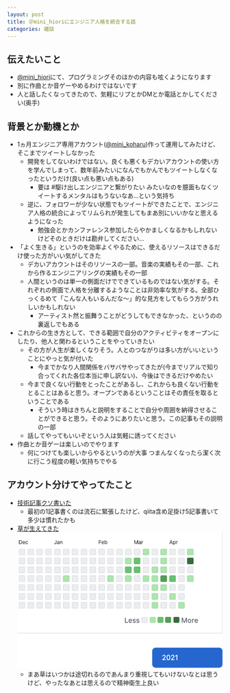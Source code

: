 ```yaml
---
layout: post
title: ＠mini_hioriにエンジニア人格を統合する話
categories: 雑談
---
```


## 伝えたいこと

- [@mini_hiori](https://twitter.com/mini_hiori)にて、プログラミングそのほかの内容も呟くようになります
- 別に作曲とか音ゲーやめるわけではないです
- 人と話したくなってきたので、気軽にリプとかDMとか電話とかしてください(奥手)

## 背景とか動機とか

- 1ヵ月エンジニア専用アカウント([@mini_koharu](https://twitter.com/mini_koharu))作って運用してみたけど、そこまでツイートしなかった
    - 開発をしてないわけではない。良くも悪くもデカいアカウントの使い方を学んでしまって、数年前みたいになんでもかんでもツイートしなくなったというだけ(良い点も悪い点もある)
        - 要は #駆け出しエンジニアと繋がりたい みたいなのを臆面もなくツイートするメンタルはもうないなあ…という気持ち
    - 逆に、フォロワーが少ない状態でもツイートができたことで、エンジニア人格の統合によってリムられが発生してもまあ別にいいかなと思えるようになった
        - 勉強会とかカンファレンス参加したらやかましくなるかもしれないけどそのときだけは勘弁してください…
- 「よく生きる」というのを効率よくやるために、使えるリソースはできるだけ使った方がいい気がしてきた
    - デカいアカウントはそのリソースの一部。音楽の実績もその一部、これから作るエンジニアリングの実績もその一部
    - 人間というのは単一の側面だけでできているものではない気がする。それぞれの側面で人格を分離するようなことは非効率な気がする。全部ひっくるめて「こんな人もいるんだな〜」的な見方をしてもらう方がうれしいかもしれない
        - アーティスト然と振舞うことがどうしてもできなかった、というのの裏返しでもある
- これからの生き方として、できる範囲で自分のアクティビティをオープンにしたり、他人と関わるということをやっていきたい
    - その方が人生が楽しくなりそう。人とのつながりは多い方がいいということにやっと気が付いた
        - 今までかなり人間関係をバサバサやってきたが(今までリアルで知り合ってくれた各位本当に申し訳ない)、今後はできるだけやめたい
    - 今まで良くない行動をとったことがあるし、これからも良くない行動をとることはあると思う。オープンであるということはその責任を取るということである
        - そういう時はきちんと説明をすることで自分や周囲を納得させることができると思う。そのようにありたいと思う。この記事もその説明の一部
    - 話してやってもいいぞという人は気軽に誘ってください
- 作曲とか音ゲーは楽しいのでやります
    - 何につけても楽しいからやるというのが大事 つまんなくなったら潔く次に行こう程度の軽い気持ちでやる

## アカウント分けてやってたこと

- [技術記事クソ書いた](https://zenn.dev/mini_hiori)
    - 最初の1記事書くのは流石に緊張したけど、qiita含め足掛け5記事書いて多少は慣れたかも
- [草が生えてきた](https://github.com/mini-hiori)
    ![](grass.png)
    - まあ草はいつかは途切れるのであんまり重視してもいけないなとは思うけど、やったなあとは思えるので精神衛生上良い